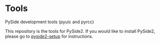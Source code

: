 Tools
=====

PySide development tools (pyuic and pyrcc)

This repository is the tools for PySide2. If you would like to install PySide2, please go to [pyside2-setup](https://github.com/PySide/pyside-setup2) for instructions.
